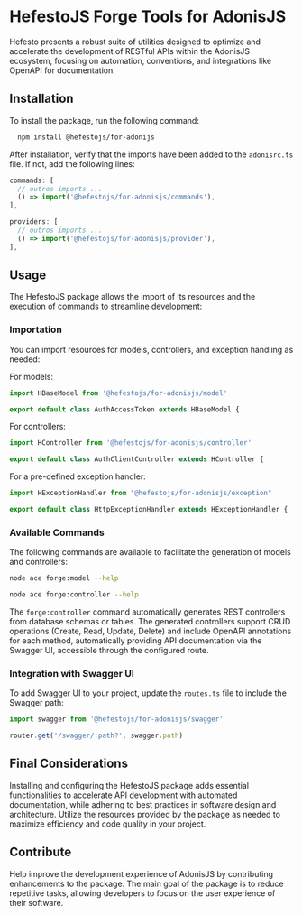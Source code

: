 # HefestoJS Forge Tools for AdonisJS
Hefesto presents a robust suite of utilities designed to optimize and accelerate the development of RESTful APIs within the AdonisJS ecosystem, focusing on automation, conventions, and integrations like OpenAPI for documentation.

## Installation
To install the package, run the following command:

```zsh
  npm install @hefestojs/for-adonijs
```

After installation, verify that the imports have been added to the `adonisrc.ts` file. If not, add the following lines:

```javascript
commands: [
  // outros imports ...
  () => import('@hefestojs/for-adonisjs/commands'),
],

providers: [
  // outros imports ...
  () => import('@hefestojs/for-adonisjs/provider'),
],
```

## Usage
The HefestoJS package allows the import of its resources and the execution of commands to streamline development:

### Importation
You can import resources for models, controllers, and exception handling as needed:

For models:
```javascript
import HBaseModel from '@hefestojs/for-adonisjs/model'

export default class AuthAccessToken extends HBaseModel { 
```

For controllers:
```javascript
import HController from '@hefestojs/for-adonisjs/controller'

export default class AuthClientController extends HController {
```

For a pre-defined exception handler:
```javascript
import HExceptionHandler from "@hefestojs/for-adonisjs/exception"

export default class HttpExceptionHandler extends HExceptionHandler {
```

### Available Commands
The following commands are available to facilitate the generation of models and controllers:

```zsh
node ace forge:model --help

node ace forge:controller --help
```

The `forge:controller` command automatically generates REST controllers from database schemas or tables. The generated controllers support CRUD operations (Create, Read, Update, Delete) and include OpenAPI annotations for each method, automatically providing API documentation via the Swagger UI, accessible through the configured route.

### Integration with Swagger UI
To add Swagger UI to your project, update the `routes.ts` file to include the Swagger path:

```javascript
import swagger from '@hefestojs/for-adonisjs/swagger'

router.get('/swagger/:path?', swagger.path)
```

## Final Considerations
Installing and configuring the HefestoJS package adds essential functionalities to accelerate API development with automated documentation, while adhering to best practices in software design and architecture. Utilize the resources provided by the package as needed to maximize efficiency and code quality in your project.

## Contribute
Help improve the development experience of AdonisJS by contributing enhancements to the package. The main goal of the package is to reduce repetitive tasks, allowing developers to focus on the user experience of their software.